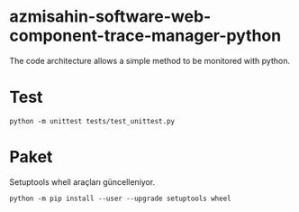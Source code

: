 # azmisahin-software-web-component-trace-manager-python
The code architecture allows a simple method to be monitored with python.

# Test
```shell
python -m unittest tests/test_unittest.py
```

# Paket

Setuptools whell araçları güncelleniyor.
```shell
python -m pip install --user --upgrade setuptools wheel
```
